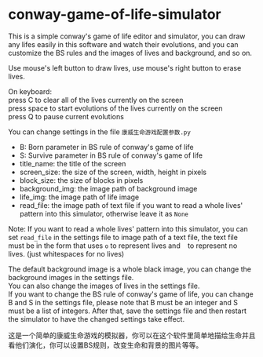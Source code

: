 # conway-game-of-life-simulator
 
This is a simple conway's game of life editor and simulator, you can draw any lifes easily in this software and watch their evolutions, and you can customize the BS rules and the images of lives and background, and so on.

Use mouse's left button to draw lives, use mouse's right button to erase lives.

On keyboard:  
press C to clear all of the lives currently on the screen  
press space to start evolutions of the lives currently on the screen  
press Q to pause current evolutions

You can change settings in the file `康威生命游戏配置参数.py`

* B: Born parameter in BS rule of conway's game of life
* S: Survive parameter in BS rule of conway's game of life
* title_name: the title of the screen
* screen_size: the size of the screen, width, height in pixels
* block_size: the size of blocks in pixels
* background_img: the image path of background image
* life_img: the image path of life image
* read_file: the image path of text file if you want to read a whole lives' pattern into this simulator, otherwise leave it as `None`

Note: If you want to read a whole lives' pattern into this simulator, you can set `read_file` in the settings file to image path of a text file, the text file must be in the form that uses `o` to represent lives and ` ` to represent no lives. (just whitespaces for no lives)

The default background image is a whole black image, you can change the background images in the settings file.  
You can also change the images of lives in the settings file.  
If you want to change the BS rule of conway's game of life, you can change B and S in the settings file, please note that B must be an integer and S must be a list of integers. After that, save the settings file and then restart the simulator to have the changed settings take effect.

这是一个简单的康威生命游戏的模拟器，你可以在这个软件里简单地描绘生命并且看他们演化，你可以设置BS规则，改变生命和背景的图片等等。
